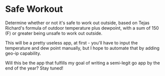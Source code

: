 # Safe Workout
Determine whether or not it's safe to work out outside, based on 
Tejas Richard's formula of outdoor temperature plus dewpoint, 
with a sum of 150 (F) or greater being unsafe to work out 
outside.

This will be a pretty useless app, at first - you'll have to input
the temperature and dew point manually, but I hope to automate
that by adding geo-ip capability. 

Will this be the app that fulfills my goal of writing a semi-legit
go app by the end of the year? Stay tuned!